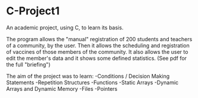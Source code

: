 # C-Project1
An academic project, using C, to learn its basis. 

The program allows the "manual" registration of 200 students and teachers of a community, by the user. Then it allows the scheduling and registration of vaccines of those members of the community. It also allows the user to edit the member's data and it shows some defined statistics. (See pdf for the full "briefing")

The aim of the project was to learn:
-Conditions / Decision Making Statements
-Repetition Structures
-Functions
-Static Arrays
-Dynamic Arrays and Dynamic Memory
-Files
-Pointers
